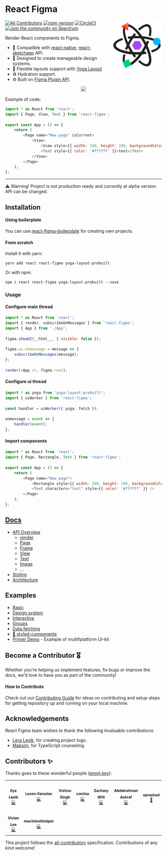 # React Figma

<img src="./logo.svg" align="right"
     alt="React Figma logo by Lera Lesik" width="160" height="160">

[![All Contributors](https://img.shields.io/badge/all_contributors-7-orange.svg?style=flat-square)](#contributors)
[![npm version](https://img.shields.io/npm/v/react-figma.svg)](https://www.npmjs.com/package/react-figma)
[![CircleCI](https://circleci.com/gh/react-figma/react-figma.svg?style=shield)](https://circleci.com/gh/react-figma/react-figma)
[![Join the community on Spectrum](https://withspectrum.github.io/badge/badge.svg)](https://spectrum.chat/react-figma)

Render React components to Figma.

* 🍬 Compatible with [react-native](https://facebook.github.io/react-native/), [react-sketchapp](https://github.com/airbnb/react-sketchapp) API.
* 🎨 Designed to create manageable design systems.
* 🦄 Flexible layouts support with [Yoga Layout](https://yogalayout.com/)
* ♻️ Hydration support.
* ⚙️ Built on [Figma Plugin API](https://www.figma.com/plugin-docs/intro/).

<p align="center"><img src="./demo.gif" width="800"></p>

Example of code:

```javascript
import * as React from 'react';
import { Page, View, Text } from 'react-figma';

export const App = () => {
    return (
        <Page name="New page" isCurrent>
            <View>
                <View style={{ width: 200, height: 100, backgroundColor: '#dd55aa' }} />
                <Text style={{ color: '#ffffff' }}>text</Text>
            </View>
        </Page>
    );
};
```

___

⚠️ Warning!️ Project is not production ready and currently at alpha version. API can be changed.


## Installation

#### Using boilerplate

You can use [react-figma-boilerplate](https://github.com/react-figma/react-figma-boilerplate) for creating own projects.

#### From scratch

Install it with yarn:

```
yarn add react react-figma yoga-layout-prebuilt
```

Or with npm:

```
npm i react react-figma yoga-layout-prebuilt --save
```

### Usage

#### Configure main thread

```javascript
import * as React from 'react';
import { render, subscribeOnMessages } from 'react-figma';
import { App } from './App';

figma.showUI(__html__, { visible: false });

figma.ui.onmessage = message => {
    subscribeOnMessages(message);
};

render(<App />, figma.root);
```

#### Configure ui thread

```javascript
import * as yoga from 'yoga-layout-prebuilt';
import { uiWorker } from 'react-figma';

const handler = uiWorker({ yoga, fetch });

onmessage = event => {
    handler(event);
};
```

#### Import components

```javascript
import * as React from 'react';
import { Page, Rectangle, Text } from 'react-figma';

export const App = () => {
    return (
        <Page name="New page">
            <Rectangle style={{ width: 200, height: 100, backgroundColor: '#dd55aa' }} />
            <Text characters="text" style={{ color: '#ffffff' }} />
        </Page>
    );
};
```

## [Docs](https://react-figma.now.sh/docs/API)

* [API Overview](https://react-figma.now.sh/docs/API)
  + [render](https://react-figma.now.sh/docs/api/render)
  + [Page](https://react-figma.now.sh/docs/api/page)
  + [Frame](https://react-figma.now.sh/docs/api/frame)
  + [View](https://react-figma.now.sh/docs/api/view)
  + [Text](https://react-figma.now.sh/docs/api/text)
  + [Image](https://react-figma.now.sh/docs/api/image)
  + ...
* [Styling](https://react-figma.now.sh/docs/styling)
* [Architecture](https://react-figma.now.sh/docs/architecture)

## Examples

* [Basic](examples/basic)
* [Design system](examples/design-system)
* [Interactive](examples/interactive)
* [Groups](examples/groups)
* [Data fetching](examples/fetching)
* [💅 styled-components](examples/styled-components)
* [Primer Demo](https://github.com/react-figma/primer-demo) - Example of multifplatform UI-kit

## Become a Contributor 🎖

Whether you're helping us implement features, fix bugs or improve the docs, we'd love to have you as part of the community! 

#### How to Contribute

Check out our [Contributing Guide](./contributing.md) for ideas on contributing and setup steps for getting repository up and running on your local machine.

## Acknowledgements

React Figma team wishes to thank the following invaluable contributions:

* [Lera Lesik](https://twitter.com/Lera_Lesik), for creating project logo.
* [Maksim](https://github.com/pret-a-porter), for TypeScript counseling.

## Contributors ✨

Thanks goes to these wonderful people ([emoji key](https://allcontributors.org/docs/en/emoji-key)):

<!-- ALL-CONTRIBUTORS-LIST:START - Do not remove or modify this section -->
<!-- prettier-ignore-start -->
<!-- markdownlint-disable -->
<table>
  <tr>
    <td align="center"><a href="https://twitter.com/ilialesik"><img src="https://avatars2.githubusercontent.com/u/1270648?v=4" width="100px;" alt=""/><br /><sub><b>Ilya Lesik</b></sub></a><br /><a href="https://github.com/react-figma/react-figma/commits?author=ilyalesik" title="Code">💻</a></td>
    <td align="center"><a href="http://losyar.com"><img src="https://avatars2.githubusercontent.com/u/1065122?v=4" width="100px;" alt=""/><br /><sub><b>Losev Yaroslav</b></sub></a><br /><a href="https://github.com/react-figma/react-figma/commits?author=LosYear" title="Code">💻</a></td>
    <td align="center"><a href="https://github.com/HVish"><img src="https://avatars1.githubusercontent.com/u/14261201?v=4" width="100px;" alt=""/><br /><sub><b>Vishnu Singh</b></sub></a><br /><a href="https://github.com/react-figma/react-figma/commits?author=HVish" title="Code">💻</a></td>
    <td align="center"><a href="http://corrinachow.com"><img src="https://avatars1.githubusercontent.com/u/35117708?v=4" width="100px;" alt=""/><br /><sub><b>corrina</b></sub></a><br /><a href="https://github.com/react-figma/react-figma/commits?author=corrinachow" title="Code">💻</a></td>
    <td align="center"><a href="http://www.zacharyquintenwitt.com"><img src="https://avatars1.githubusercontent.com/u/5651980?v=4" width="100px;" alt=""/><br /><sub><b>Zachary Witt</b></sub></a><br /><a href="https://github.com/react-figma/react-figma/commits?author=zqwitt" title="Code">💻</a></td>
    <td align="center"><a href="https://github.com/theashraf"><img src="https://avatars1.githubusercontent.com/u/39750790?v=4" width="100px;" alt=""/><br /><sub><b>Abdelrahman Ashraf</b></sub></a><br /><a href="https://github.com/react-figma/react-figma/commits?author=theashraf" title="Code">💻</a></td>
    <td align="center"><a href="https://seanprashad.com"><img src="https://avatars2.githubusercontent.com/u/13009507?v=4" width="100px;" alt=""/><br /><sub><b>sprashad</b></sub></a><br /><a href="https://github.com/react-figma/react-figma/commits?author=SeanPrashad" title="Documentation">📖</a></td>
  </tr>
  <tr>
    <td align="center"><a href="https://github.com/wyvl"><img src="https://avatars1.githubusercontent.com/u/40932265?v=4" width="100px;" alt=""/><br /><sub><b>Vivian Lee</b></sub></a><br /><a href="https://github.com/react-figma/react-figma/commits?author=wyvl" title="Code">💻</a></td>
    <td align="center"><a href="https://macintoshhelper.com"><img src="https://avatars2.githubusercontent.com/u/6757532?v=4" width="100px;" alt=""/><br /><sub><b>macintoshhelper</b></sub></a><br /><a href="https://github.com/react-figma/react-figma/commits?author=macintoshhelper" title="Code">💻</a></td>
  </tr>
</table>

<!-- markdownlint-enable -->
<!-- prettier-ignore-end -->
<!-- ALL-CONTRIBUTORS-LIST:END -->

This project follows the [all-contributors](https://github.com/all-contributors/all-contributors) specification. Contributions of any kind welcome!

